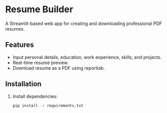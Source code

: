 # Resume Builder

A Streamlit-based web app for creating and downloading professional PDF resumes.

## Features
- Input personal details, education, work experience, skills, and projects.
- Real-time resume preview.
- Download resume as a PDF using reportlab.

## Installation
1. Install dependencies:
   ```bash
   pip install -r requirements.txt
